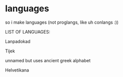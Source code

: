# languages
so i make languages (not proglangs, like uh conlangs :))

LIST OF LANGUAGES:

Lanpadokad

Tijek

unnamed but uses ancient greek alphabet

Helvetikana
